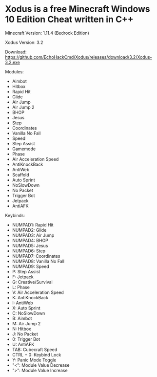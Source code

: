 # Xodus is a free Minecraft Windows 10 Edition Cheat written in C++ 

Minecraft Version: 1.11.4 (Bedrock Edition)

Xodus Version: 3.2

Download: https://github.com/EchoHackCmd/Xodus/releases/download/3.2/Xodus-3.2.exe

Modules:

- Aimbot
- Hitbox
- Rapid Hit
- Glide
- Air Jump
- Air Jump 2
- BHOP
- Jesus
- Step
- Coordinates
- Vanilla No Fall
- Speed
- Step Assist
- Gamemode
- Phase
- Air Acceleration Speed
- AntiKnockBack
- AntiWeb
- Scaffold
- Auto Sprint
- NoSlowDown
- No Packet
- Trigger Bot
- Jetpack
- AntiAFK

Keybinds:

- NUMPAD1: Rapid Hit
- NUMPAD2: Glide
- NUMPAD3: Air Jump
- NUMPAD4: BHOP
- NUMPAD5: Jesus
- NUMPAD6: Step
- NUMPAD7: Coordinates
- NUMPAD8: Vanilla No Fall
- NUMPAD9: Speed
- P: Step Assist
- F: Jetpack
- G: Creative/Survival
- L: Phase
- V: Air Acceleration Speed
- K: AntiKnockBack
- I: AntiWeb
- X: Auto Sprint
- C: NoSlowDown
- B: Aimbot
- M: Air Jump 2
- N: Hitbox
- J: No Packet
- 0: Trigger Bot
- U: AntiAFK
- TAB: Cubecraft Speed
- CTRL + 0: Keybind Lock
- Y: Panic Mode Toggle
- "<": Module Value Decrease
- ">": Module Value Increase
